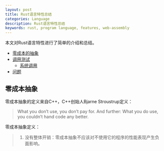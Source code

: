 ```yaml
---
layout: post
title: Rust语言特性总结
categories: Language 
description: Rust语言特性总结
keywords: rust, program language, features, web-assembly 
---
```

本文对Rust语言特性进行了简单的介绍和总结。

* [零成本的抽象](#零开销的抽象)
* [调用测试](#调用测试)
    * [系统调用](#系统调用)
* [问题](#问题)
 

## 零成本抽象
零成本抽象的定义来自C++，C++创始人Bjarne Stroustrup定义：
> What you don’t use, you don’t pay for. And further: What you do use, you couldn’t hand code any better.

零成本抽象定义：
> 1. 没有整体开销：零成本抽象不应该对不使用它的程序的性能表现产生负面影响。

